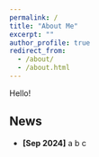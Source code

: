 ```yaml
---
permalink: /
title: "About Me"
excerpt: ""
author_profile: true
redirect_from: 
  - /about/
  - /about.html
---   
```


Hello! 
## News
- **[Sep 2024]** a b c
